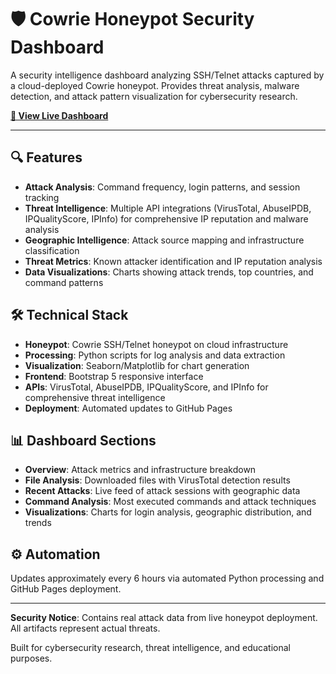 # 🛡️ Cowrie Honeypot Security Dashboard

A security intelligence dashboard analyzing SSH/Telnet attacks captured by a cloud-deployed Cowrie honeypot. Provides threat analysis, malware detection, and attack pattern visualization for cybersecurity research.

**[🔗 View Live Dashboard](https://cjturesko.github.io/honeypot_lab/)**

---

## 🔍 Features

- **Attack Analysis**: Command frequency, login patterns, and session tracking
- **Threat Intelligence**: Multiple API integrations (VirusTotal, AbuseIPDB, IPQualityScore, IPInfo) for comprehensive IP reputation and malware analysis
- **Geographic Intelligence**: Attack source mapping and infrastructure classification
- **Threat Metrics**: Known attacker identification and IP reputation analysis
- **Data Visualizations**: Charts showing attack trends, top countries, and command patterns

## 🛠️ Technical Stack

- **Honeypot**: Cowrie SSH/Telnet honeypot on cloud infrastructure
- **Processing**: Python scripts for log analysis and data extraction
- **Visualization**: Seaborn/Matplotlib for chart generation
- **Frontend**: Bootstrap 5 responsive interface
- **APIs**: VirusTotal, AbuseIPDB, IPQualityScore, and IPInfo for comprehensive threat intelligence
- **Deployment**: Automated updates to GitHub Pages

## 📊 Dashboard Sections

- **Overview**: Attack metrics and infrastructure breakdown
- **File Analysis**: Downloaded files with VirusTotal detection results
- **Recent Attacks**: Live feed of attack sessions with geographic data
- **Command Analysis**: Most executed commands and attack techniques
- **Visualizations**: Charts for login analysis, geographic distribution, and trends

## ⚙️ Automation

Updates approximately every 6 hours via automated Python processing and GitHub Pages deployment.

---

**Security Notice**: Contains real attack data from live honeypot deployment. All artifacts represent actual threats.

Built for cybersecurity research, threat intelligence, and educational purposes.
